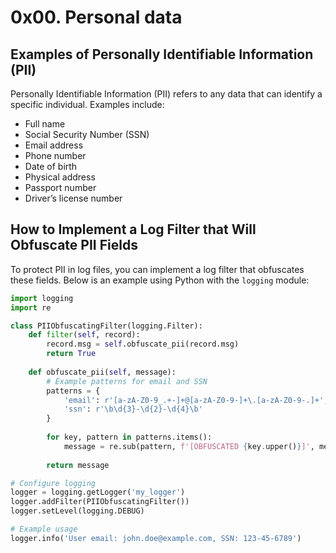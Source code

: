 # 0x00. Personal data

## Examples of Personally Identifiable Information (PII)

Personally Identifiable Information (PII) refers to any data that can identify a specific individual. Examples include:
- Full name
- Social Security Number (SSN)
- Email address
- Phone number
- Date of birth
- Physical address
- Passport number
- Driver’s license number

## How to Implement a Log Filter that Will Obfuscate PII Fields

To protect PII in log files, you can implement a log filter that obfuscates these fields. Below is an example using Python with the `logging` module:

```python
import logging
import re

class PIIObfuscatingFilter(logging.Filter):
    def filter(self, record):
        record.msg = self.obfuscate_pii(record.msg)
        return True
    
    def obfuscate_pii(self, message):
        # Example patterns for email and SSN
        patterns = {
            'email': r'[a-zA-Z0-9_.+-]+@[a-zA-Z0-9-]+\.[a-zA-Z0-9-.]+',
            'ssn': r'\b\d{3}-\d{2}-\d{4}\b'
        }
        
        for key, pattern in patterns.items():
            message = re.sub(pattern, f'[OBFUSCATED {key.upper()}]', message)
        
        return message

# Configure logging
logger = logging.getLogger('my_logger')
logger.addFilter(PIIObfuscatingFilter())
logger.setLevel(logging.DEBUG)

# Example usage
logger.info('User email: john.doe@example.com, SSN: 123-45-6789')
